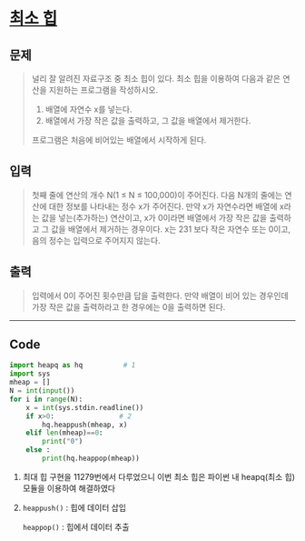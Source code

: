 # [최소 힙](https://www.acmicpc.net/problem/1927)

## 문제

> 널리 잘 알려진 자료구조 중 최소 힙이 있다. 최소 힙을 이용하여 다음과 같은 연산을 지원하는 프로그램을 작성하시오.
> 
> 1. 배열에 자연수 x를 넣는다.
> 2. 배열에서 가장 작은 값을 출력하고, 그 값을 배열에서 제거한다.
> 
> 프로그램은 처음에 비어있는 배열에서 시작하게 된다.
> 

## 입력

> 첫째 줄에 연산의 개수 N(1 ≤ N ≤ 100,000)이 주어진다. 다음 N개의 줄에는 연산에 대한 정보를 나타내는 정수 x가 주어진다. 만약 x가 자연수라면 배열에 x라는 값을 넣는(추가하는) 연산이고, x가 0이라면 배열에서 가장 작은 값을 출력하고 그 값을 배열에서 제거하는 경우이다. x는 231
보다 작은 자연수 또는 0이고, 음의 정수는 입력으로 주어지지 않는다.
> 

## 출력

> 입력에서 0이 주어진 횟수만큼 답을 출력한다. 만약 배열이 비어 있는 경우인데 가장 작은 값을 출력하라고 한 경우에는 0을 출력하면 된다.
> 

---

## Code

```python
import heapq as hq          # 1
import sys
mheap = []
N = int(input())
for i in range(N):
    x = int(sys.stdin.readline())
    if x>0:                # 2
        hq.heappush(mheap, x)
    elif len(mheap)==0:
        print("0")
    else :
        print(hq.heappop(mheap))
```

1. 최대 힙 구현을 11279번에서 다루었으니 이번 최소 힙은 파이썬 내 heapq(최소 힙)모듈을 이용하여 해결하였다
2. `heappush()` : 힙에 데이터 삽입
    
    `heappop()` : 힙에서 데이터 추출